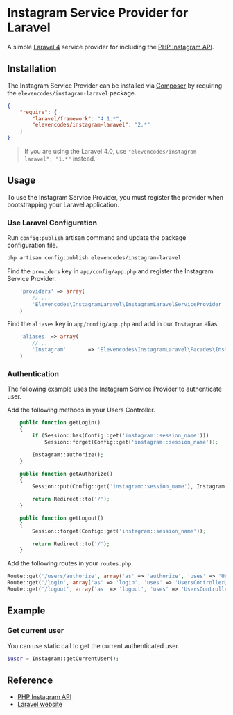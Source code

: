 # Instagram Service Provider for Laravel

A simple [Laravel 4](http://laravel.com) service provider for including the [PHP Instagram API](https://github.com/galen/PHP-Instagram-API).

## Installation

The Instagram Service Provider can be installed via [Composer](http://getcomposer.org) by requiring the `elevencodes/instagram-laravel` package.

```json
{
	"require": {
		"laravel/framework": "4.1.*",
		"elevencodes/instagram-laravel": "2.*"
	}
}
```
> If you are using the Laravel 4.0, use `"elevencodes/instagram-laravel": "1.*"` instead.

## Usage

To use the Instagram Service Provider, you must register the provider when bootstrapping your Laravel application.

### Use Laravel Configuration

Run `config:publish` artisan command and update the package configuration file.

```bash
php artisan config:publish elevencodes/instagram-laravel
```

Find the `providers` key in `app/config/app.php` and register the Instagram Service Provider.

```php
    'providers' => array(
        // ...
        'Elevencodes\InstagramLaravel\InstagramLaravelServiceProvider',
    )
```

Find the `aliases` key in `app/config/app.php` and add in our `Instagram` alias.

```php
    'aliases' => array(
        // ...
        'Instagram' 	  => 'Elevencodes\InstagramLaravel\Facades\InstagramLaravel',
    )
```

### Authentication

The following example uses the Instagram Service Provider to authenticate user.

Add the following methods in your Users Controller.

```php
	public function getLogin()
	{
		if (Session::has(Config::get('instagram::session_name')))
			Session::forget(Config::get('instagram::session_name'));

		Instagram::authorize();
	}

	public function getAuthorize()
	{
		Session::put(Config::get('instagram::session_name'), Instagram::getAccessToken(Input::get('code')));

		return Redirect::to('/');
	}

	public function getLogout()
	{
		Session::forget(Config::get('instagram::session_name'));

		return Redirect::to('/');
	}
```

Add the following routes in your `routes.php`.

```php
Route::get('/users/authorize', array('as' => 'authorize', 'uses' => 'UsersController@getAuthorize'));
Route::get('/login', array('as' => 'login', 'uses' => 'UsersController@getLogin'));
Route::get('/logout', array('as' => 'logout', 'uses' => 'UsersController@getLogout'));
```

## Example

### Get current user

You can use static call to get the current authenticated user.

```php
$user = Instagram::getCurrentUser();
```

## Reference

* [PHP Instagram API](https://github.com/galen/PHP-Instagram-API)
* [Laravel website](http://laravel.com)
